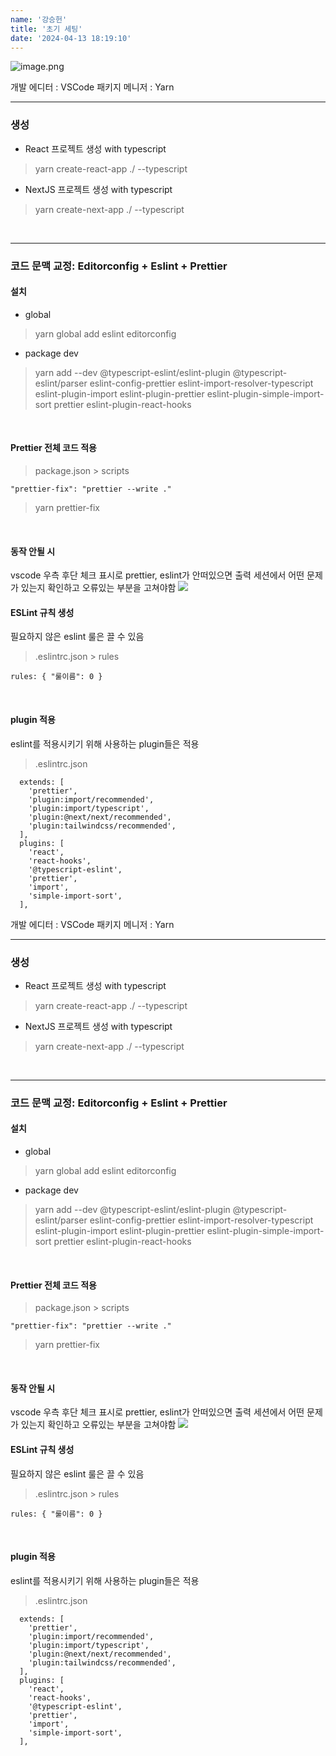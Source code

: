 ```yaml
---
name: '강승헌'
title: '초기 세팅'
date: '2024-04-13 18:19:10'
---
```

![image.png](https://firebasestorage.googleapis.com/v0/b/devote-2cce5.appspot.com/o/images%2F3e4c88bb-29b6-48f2-b385-6a54149b41e0.png?alt=media&token=a00ab7ed-dc47-4803-80e4-d93247a5a85e)

개발 에디터		: VSCode
패키지 메니저		: Yarn

***
### 생성

* React 프로젝트 생성 with typescript
>yarn create-react-app ./ --typescript


* NextJS 프로젝트 생성 with typescript
>yarn create-next-app ./ --typescript

<br>

***

### 코드 문맥 교정: Editorconfig + Eslint + Prettier
#### 설치
* global
> yarn global add eslint editorconfig

* package dev
> yarn add --dev @typescript-eslint/eslint-plugin @typescript-eslint/parser eslint-config-prettier eslint-import-resolver-typescript eslint-plugin-import eslint-plugin-prettier eslint-plugin-simple-import-sort prettier eslint-plugin-react-hooks

<br>

#### Prettier 전체 코드 적용

> package.json > scripts
```
"prettier-fix": "prettier --write ."
```

>yarn prettier-fix

<br>

#### 동작 안될 시
vscode 우측 후단 체크 표시로 prettier, eslint가 안떠있으면 출력 세션에서 어떤 문제가 있는지 확인하고 오류있는 부분을 고쳐야함
![](https://velog.velcdn.com/images/kangsh12345/post/5dc0e13c-1f53-43ee-9675-6274abd55cf5/image.png)

#### ESLint 규칙 생성
필요하지 않은 eslint 룰은 끌 수 있음

> .eslintrc.json > rules
```
rules: { "룰이름": 0 }
```

<br>

#### plugin 적용
eslint를 적용시키기 위해 사용하는 plugin들은 적용
> .eslintrc.json
```
  extends: [
    'prettier',
    'plugin:import/recommended',
    'plugin:import/typescript',
    'plugin:@next/next/recommended',
    'plugin:tailwindcss/recommended',
  ],
  plugins: [
    'react',
    'react-hooks',
    '@typescript-eslint',
    'prettier',
    'import',
    'simple-import-sort',
  ],
```





















개발 에디터		: VSCode
패키지 메니저		: Yarn

***
### 생성

* React 프로젝트 생성 with typescript
>yarn create-react-app ./ --typescript


* NextJS 프로젝트 생성 with typescript
>yarn create-next-app ./ --typescript

<br>

***

### 코드 문맥 교정: Editorconfig + Eslint + Prettier
#### 설치
* global
> yarn global add eslint editorconfig

* package dev
> yarn add --dev @typescript-eslint/eslint-plugin @typescript-eslint/parser eslint-config-prettier eslint-import-resolver-typescript eslint-plugin-import eslint-plugin-prettier eslint-plugin-simple-import-sort prettier eslint-plugin-react-hooks

<br>

#### Prettier 전체 코드 적용

> package.json > scripts
```
"prettier-fix": "prettier --write ."
```

>yarn prettier-fix

<br>

#### 동작 안될 시
vscode 우측 후단 체크 표시로 prettier, eslint가 안떠있으면 출력 세션에서 어떤 문제가 있는지 확인하고 오류있는 부분을 고쳐야함
![](https://velog.velcdn.com/images/kangsh12345/post/5dc0e13c-1f53-43ee-9675-6274abd55cf5/image.png)

#### ESLint 규칙 생성
필요하지 않은 eslint 룰은 끌 수 있음

> .eslintrc.json > rules
```
rules: { "룰이름": 0 }
```

<br>

#### plugin 적용
eslint를 적용시키기 위해 사용하는 plugin들은 적용
> .eslintrc.json
```
  extends: [
    'prettier',
    'plugin:import/recommended',
    'plugin:import/typescript',
    'plugin:@next/next/recommended',
    'plugin:tailwindcss/recommended',
  ],
  plugins: [
    'react',
    'react-hooks',
    '@typescript-eslint',
    'prettier',
    'import',
    'simple-import-sort',
  ],
```





















